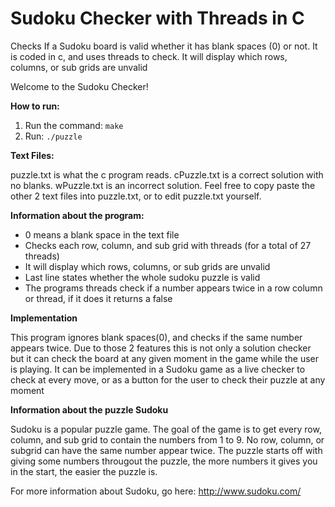 # Sudoku Checker with Threads in C
Checks If a Sudoku board is valid whether it has blank spaces (0) or not. It is coded in c, and uses threads to check. It will display which rows, columns, or sub grids are unvalid

Welcome to the Sudoku Checker!

**How to run:**

1. Run the command:  ```make```
2. Run:  ```./puzzle```

**Text Files:**

puzzle.txt is what the c program reads.
cPuzzle.txt is a correct solution with no blanks.
wPuzzle.txt is an incorrect solution.
Feel free to copy paste the other 2 text files into puzzle.txt, or to edit puzzle.txt yourself.

**Information about the program:**

* 0 means a blank space in the text file
* Checks each row, column, and sub grid with threads (for a total of 27 threads)
* It will display which rows, columns, or sub grids are unvalid
* Last line states whether the whole sudoku puzzle is valid
* The programs threads check if a number appears twice in a row column or thread, if it does it returns a false

**Implementation**

This program ignores blank spaces(0), and checks if the same number appears twice. Due to those 2 features this is not only a solution checker but it can check the board at any given moment in the game while the user is playing. It can be implemented in a Sudoku game as a live checker to check at every move, or as a button for the user to check their puzzle at any moment

**Information about the puzzle Sudoku**

Sudoku is a popular puzzle game. The goal of the game is to get every row, column, and sub grid to contain the numbers from 1 to 9. No row, column, or subgrid can have the same number appear twice. The puzzle starts off with giving some numbers througout the puzzle, the more numbers it gives you in the start, the easier the puzzle is.

For more information about Sudoku, go here: http://www.sudoku.com/
